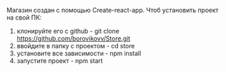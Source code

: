 Магазин создан с помощью Create-react-app.
Чтоб установить проект на свой ПК:
1. клонируйте его с github - git clone https://github.com/borovikovv/Store.git
2. ввойдите в папку с проектом - cd store
3. установите все зависимости - npm install
4. запустите проект - npm start
